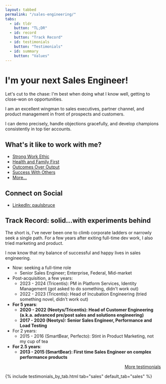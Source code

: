 ```yaml
---
layout: tabbed
permalink: "/sales-engineering/"
tabs:
  - id: tldr
    button: "TL;DR"
  - id: record
    button: "Track Record"
  - id: testimonials
    button: "Testimonials"
  - id: summary
    button: "Values"
---
```


<div class="summary-sections">

<div id="tldr" class="tabcontent active" style="display: block;">

<div markdown="1">

# I'm your next Sales Engineer!

Let's cut to the chase: I'm best when doing what I know well, getting to close-won on opportunities.

I am an excellent wingman to sales executives, partner channel, and product management in front of prospects and customers.

I can demo precisely, handle objections gracefully, and develop champions consistently in top tier accounts.

</div>

</div>

<div id="summary" class="flex-container tabcontent">

<div markdown="1">

## What's it like to work with me?

- [Strong Work Ethic](/working-with-paul/#strong-work-ethic)
- [Health and Family First](/working-with-paul/#health-and-family-first)
- [Outcomes Over Output](/working-with-paul/#outcomes-over-output)
- [Success With Others](/working-with-paul/#success-with-others)
- [More...](/working-with-paul/)

</div>

<div markdown="1">

## Connect on Social

- [LinkedIn: paulsbruce](https://www.linkedin.com/in/paulsbruce/)

</div>

</div>

<div id="record" class="tabcontent">

<div markdown="1">

## Track Record: solid...with experiments behind

The short is, I've never been one to climb corporate ladders or narrowly seek a single path. For a few years after exiting full-time dev work, I also tried marketing and product.

I now know that my balance of successful and happy lives in sales engineering.

- Now: seeking a full-time role
    - Senior Sales Engineer; Enterprise, Federal, Mid-market
- Post-acquisition, a few years:
    - 2023 - 2024 (Tricentis): PM in Platform Services, Identity Management (got asked to do something, didn't work out)
    - 2022 - 2023 (Tricentis): Head of Incubation Engineering (tried something novel, didn't work out)
- **For 5 years**:
    - **2020 - 2022 (Neotys/Tricentis): Head of Customer Engineering (a.k.a. advanced pre/post sales and solutions engineering)**
    - **2017 - 2020 (Neotys): Senior Sales Engineer, Performance and Load Testing**
- For 2 years:
    - 2015 - 2016 (SmartBear, Perfecto): Stint in Product Marketing, not my cup of tea
- **For 2.5 years**:
    - **2013 - 2015 (SmartBear): First time Sales Engineer on complex performance products**

</div>

</div>

<div id="testimonials" class="tabcontent">

<div style="display:flex;flex-direction:row-reverse;">
    <a href="/personal-testimonials/">More testimonials</a>
</div>

{% include testimonials_by_tab.html tab="sales" default_tab="sales" %}

</div>

</div>